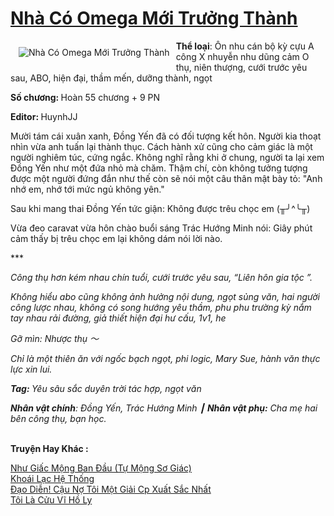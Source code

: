 <a href="https://utruyen.com/nha-co-omega-moi-truong-thanh/18930/" title="Nhà Có Omega Mới Trưởng Thành"><h1>Nhà Có Omega Mới Trưởng Thành</h1></a><div style="display:table"><img align="right" style="float: left; padding: 10px;" src="https://utruyen.com/images/story/200x260/nha-co-omega-moi-truong-thanh.jpg" alt="Nhà Có Omega Mới Trưởng Thành"><b>Thể loại</b>: Ôn nhu cán bộ kỳ cựu A công X nhuyễn nhu dũng cảm O thụ, niên thượng, cưới trước yêu sau, ABO, hiện đại, thầm mến, dưỡng thành, ngọt<p></p><b>Số chương: </b>Hoàn 55 chương + 9 PN<p></p><b>Editor: </b>HuynhJJ<p></p>Mười tám cái xuân xanh, Đồng Yến đã có đối tượng kết hôn. Người kia thoạt nhìn vừa anh tuấn lại thành thục. Cách hành xử cũng cho cảm giác là một người nghiêm túc, cứng ngắc. Không nghĩ rằng khi ở chung, người ta lại xem Đồng Yến như một đứa nhỏ mà chăm. Thậm chí, còn không tưởng tượng được một người đứng đắn như thế còn sẽ nói một câu thân mật bày tỏ: "Anh nhớ em, nhớ tới mức ngủ không yên."<p></p>Sau khi mang thai Đồng Yến tức giận: Không được trêu chọc em (╥╯^╰╥)<p></p>Vừa đeo caravat vừa hôn chào buổi sáng Trác Hướng Minh nói: Giây phút cảm thấy bị trêu chọc em lại không dám nói lời nào.<p></p>***<p></p><i>Công thụ hơn kém nhau chín tuổi, cưới trước yêu sau, “Liên hôn gia tộc ”.</i><p></p><i>Không hiểu abo cũng không ảnh hưởng nội dung, ngọt sủng văn, hai người công lược nhau, không có song hướng yêu thầm, phu phu trường kỳ nắm tay nhau rải đường, giả thiết hiện đại hư cấu, 1v1, he</i><p></p><i>Gỡ mìn: Nhược thụ ～</i><p></p><i>Chỉ là một thiên ăn với ngốc bạch ngọt, phi logic, Mary Sue, hành văn thực lực xin lui.</i><p></p><i><b>Tag: </b>Yêu sâu sắc duyên trời tác hợp, ngọt văn</i><p></p><i><b>Nhân vật chính</b>: Đồng Yến, Trác Hướng Minh ┃ <b>Nhân vật phụ:</b> Cha mẹ hai bên công thụ, bạn học.</i></div><p><br><b>Truyện Hay Khác :</b></p><a href="https://utruyen.com/nhu-giac-mong-ban-dau-tu-mong-so-giac/18876/" alt="Như Giấc Mộng Ban Đầu (Tự Mộng Sơ Giác)">Như Giấc Mộng Ban Đầu (Tự Mộng Sơ Giác)</a><br/><a href="https://github.com/quanluxury/truyenhot/tree/master/truyenhay/16033/" alt="Khoái Lạc Hệ Thống">Khoái Lạc Hệ Thống</a><br/><a href="https://www.wattpad.com/story/206970601-%C4%91%E1%BA%A1o-di%E1%BB%85n-c%E1%BA%ADu-n%E1%BB%A3-t%C3%B4i-m%E1%BB%99t-gi%E1%BA%A3i-cp-xu%E1%BA%A5t-s%E1%BA%AFc-nh%E1%BA%A5t" alt="Đạo Diễn! Cậu Nợ Tôi Một Giải Cp Xuất Sắc Nhất">Đạo Diễn! Cậu Nợ Tôi Một Giải Cp Xuất Sắc Nhất</a><br/><a href="https://github.com/quanluxury/truyenhot/tree/master/truyenhay/4240/" alt="Tôi Là Cửu Vĩ Hồ Ly">Tôi Là Cửu Vĩ Hồ Ly</a><br/>
